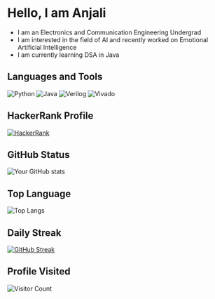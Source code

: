 # Hello, I am Anjali
- I am an Electronics and Communication Engineering Undergrad
- I am interested in the field of AI and recently worked on Emotional Artificial Intelligence
- I am currently learning DSA in Java

## Languages and Tools
![Python](https://img.shields.io/badge/Python-blue?logo=python)
![Java](https://img.shields.io/badge/Java-orange?logo=java)
![Verilog](https://img.shields.io/badge/Verilog-green)
![Vivado](https://img.shields.io/badge/Vivado-yellow)

## HackerRank Profile

[![HackerRank](https://img.shields.io/badge/HackerRank-Profile-green?logo=HackerRank)](https://www.hackerrank.com/anjalimbagaria)

## GitHub Status

![Your GitHub stats](https://github-readme-stats.vercel.app/api?username=AnjaliBagaria&show_icons=true&theme=radical)

## Top Language

![Top Langs](https://github-readme-stats.vercel.app/api/top-langs/?username=AnjaliBagaria&layout=compact)

## Daily Streak
[![GitHub Streak](https://streak-stats.demolab.com/?user=AnjaliBagaria&theme=radical)](https://git.io/streak-stats)

## Profile Visited
![Visitor Count](https://komarev.com/ghpvc/?username=AnjaliBagaria&color=blue)












